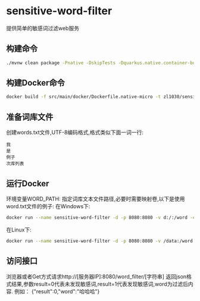 # sensitive-word-filter
提供简单的敏感词过滤web服务

## 构建命令
```bash
./mvnw clean package -Pnative -DskipTests -Dquarkus.native.container-build=true -f pom.xml
```

## 构建Docker命令
```bash
docker build -f src/main/docker/Dockerfile.native-micro -t zl1030/sensitive-word-filter .
```

## 准备词库文件
创建words.txt文件,UTF-8编码格式,格式类似下面一词一行:
```
我
是
例子
次库列表
```

## 运行Docker
环境变量WORD_PATH: 指定词库文本文件路径,必要时需要映射卷,以下是使用word.txt文件的例子:
在Windows下:
```bash
docker run --name sensitive-word-filter -d -p 8080:8080 -v d:/:/word -e WORD_PATH=/word/words.txt  zl1030/sensitive-word-filter
```
在Linux下:
```bash
docker run --name sensitive-word-filter -d -p 8080:8080 -v /data:/word -e WORD_PATH=/word/words.txt  zl1030/sensitive-word-filter
```

## 访问接口
浏览器或者Get方式请求http://[服务器IP]:8080/word_filter/[字符串]
返回json格式结果,参数result=0代表未发现敏感词,result=1代表发现敏感词,word为过滤后内容.
例如：
{"result":0,"word":"哈哈哈"}